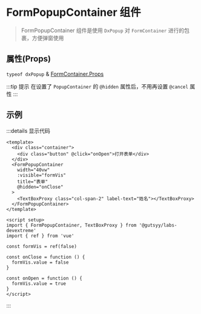 <script setup>
import "@gutsyy/labs-devextreme/style.css"
import FormPopupContainerExample from '../../components/formPopupContainerExample.vue'
</script>

# FormPopupContainer 组件

> FormPopupContainer 组件是使用 `DxPopup` 对 `FormContainer` 进行的包裹，方便弹窗使用

## 属性(Props)

`typeof dxPopup` & [FormContainer.Props](./formContainer.md#属性props)

:::tip 提示
在设置了 `PopupContainer` 的 `@hidden` 属性后，不用再设置 `@cancel` 属性
:::

## 示例

<FormPopupContainerExample />

:::details 显示代码 
```vue
<template>
  <div class="container">
    <div class="button" @click="onOpen">打开表单</div>
  </div>
  <FormPopupContainer
    width="40vw"
    :visible="formVis"
    title="表单"
    @hidden="onClose"
  >
    <TextBoxProxy class="col-span-2" label-text="姓名"></TextBoxProxy>
  </FormPopupContainer>
</template>

<script setup>
import { FormPopupContainer, TextBoxProxy } from '@gutsyy/labs-devextreme'
import { ref } from 'vue'

const formVis = ref(false)

const onClose = function () {
  formVis.value = false
}

const onOpen = function () {
  formVis.value = true
}
</script>
```
:::